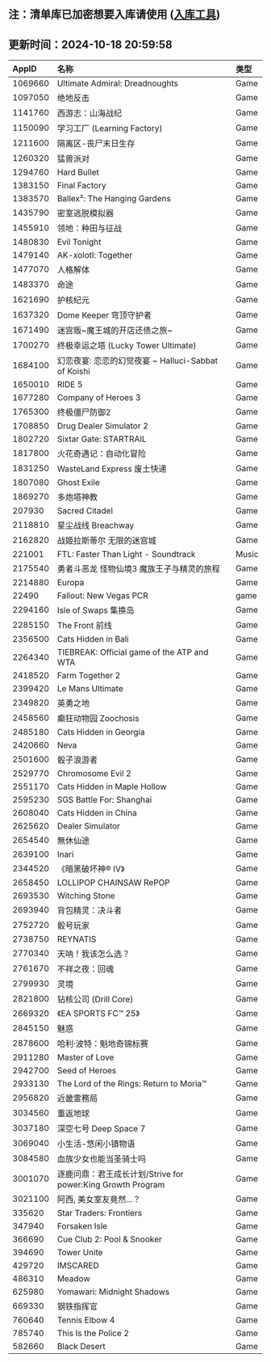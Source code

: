 ## 注：清单库已加密想要入库请使用 ([入库工具](https://github.com/BlankTMing/ManifestAutoUpdate/releases))

## 更新时间：2024-10-18 20:59:58
| AppID | 名称 | 类型  |
| :-------------------- | :----------------------------- | :----------- |
| 1069660 | Ultimate Admiral: Dreadnoughts| Game |
| 1097050 | 绝地反击| Game |
| 1141760 | 西游志：山海战纪| Game |
| 1150090 | 学习工厂 (Learning Factory)| Game |
| 1211600 | 隔离区-丧尸末日生存| Game |
| 1260320 | 猛兽派对| Game |
| 1294760 | Hard Bullet| Game |
| 1383150 | Final Factory| Game |
| 1383570 | Ballex²: The Hanging Gardens| Game |
| 1435790 | 密室逃脱模拟器| Game |
| 1455910 | 领地：种田与征战| Game |
| 1480830 | Evil Tonight| Game |
| 1479140 | AK-xolotl: Together| Game |
| 1477070 | 人格解体| Game |
| 1483370 | 命途| Game |
| 1621690 | 护核纪元| Game |
| 1637320 | Dome Keeper 穹顶守护者| Game |
| 1671490 | 迷宫贩~魔王城的开店还债之旅~| Game |
| 1700270 | 终极幸运之塔 (Lucky Tower Ultimate)| Game |
| 1684100 | 幻恋夜宴: 恋恋的幻觉夜宴 ~ Halluci-Sabbat of Koishi| Game |
| 1650010 | RIDE 5| Game |
| 1677280 | Company of Heroes 3| Game |
| 1765300 | 终极僵尸防御2| Game |
| 1708850 | Drug Dealer Simulator 2| Game |
| 1802720 | Sixtar Gate: STARTRAIL| Game |
| 1817800 | 火花奇遇记：自动化冒险| Game |
| 1831250 | WasteLand Express 废土快递| Game |
| 1807080 | Ghost Exile| Game |
| 1869270 | 多炮塔神教| Game |
| 207930 | Sacred Citadel| Game |
| 2118810 | 星尘战线 Breachway| Game |
| 2162820 | 战姬拉斯蒂尔 无限的迷宫城| Game |
| 221001 | FTL: Faster Than Light - Soundtrack| Music |
| 2175540 | 勇者斗恶龙 怪物仙境3 魔族王子与精灵的旅程| Game |
| 2214880 | Europa| Game |
| 22490 | Fallout: New Vegas PCR| game |
| 2294160 | Isle of Swaps 集换岛| Game |
| 2285150 | The Front 前线| Game |
| 2356500 | Cats Hidden in Bali| Game |
| 2264340 | TIEBREAK: Official game of the ATP and WTA| Game |
| 2418520 | Farm Together 2| Game |
| 2399420 | Le Mans Ultimate| Game |
| 2349820 | 英勇之地| Game |
| 2458560 | 癫狂动物园 Zoochosis| Game |
| 2485180 | Cats Hidden in Georgia| Game |
| 2420660 | Neva| Game |
| 2501600 | 骰子浪游者| Game |
| 2529770 | Chromosome Evil 2| Game |
| 2551170 | Cats Hidden in Maple Hollow| Game |
| 2595230 | SGS Battle For: Shanghai| Game |
| 2608040 | Cats Hidden in China| Game |
| 2625620 | Dealer Simulator| Game |
| 2654540 | 無休仙途| Game |
| 2639100 | Inari| Game |
| 2344520 | 《暗黑破坏神® IV》| Game |
| 2658450 | LOLLIPOP CHAINSAW RePOP| Game |
| 2693530 | Witching Stone| Game |
| 2693940 | 背包精灵：决斗者| Game |
| 2752720 | 骰号玩家| Game |
| 2738750 | REYNATIS| Game |
| 2770340 | 天呐！我该怎么选？| Game |
| 2761670 | 不祥之夜：回魂| Game |
| 2799930 | 灵境| Game |
| 2821800 | 钻核公司 (Drill Core)| Game |
| 2669320 | 《EA SPORTS FC™ 25》| Game |
| 2845150 | 魅惑| Game |
| 2878600 | 哈利·波特：魁地奇锦标赛| Game |
| 2911280 | Master of Love| Game |
| 2942700 | Seed of Heroes| Game |
| 2933130 | The Lord of the Rings: Return to Moria™| Game |
| 2956820 | 近畿霊務局| Game |
| 3034560 | 重返地球| Game |
| 3037180 | 深空七号 Deep Space 7| Game |
| 3069040 | 小生活-悠闲小镇物语| Game |
| 3084580 | 血族少女也能当圣骑士吗| Game |
| 3001070 | 逐鹿问鼎：君王成长计划/Strive for power:King Growth Program| Game |
| 3021100 |  阿西, 美女室友竟然...？| Game |
| 335620 | Star Traders: Frontiers| Game |
| 347940 | Forsaken Isle| Game |
| 366690 | Cue Club 2: Pool & Snooker| Game |
| 394690 | Tower Unite| Game |
| 429720 | IMSCARED| Game |
| 486310 | Meadow| Game |
| 625980 | Yomawari: Midnight Shadows| Game |
| 669330 | 钢铁指挥官| Game |
| 760640 | Tennis Elbow 4| Game |
| 785740 | This Is the Police 2| Game |
| 582660 | Black Desert| Game |
